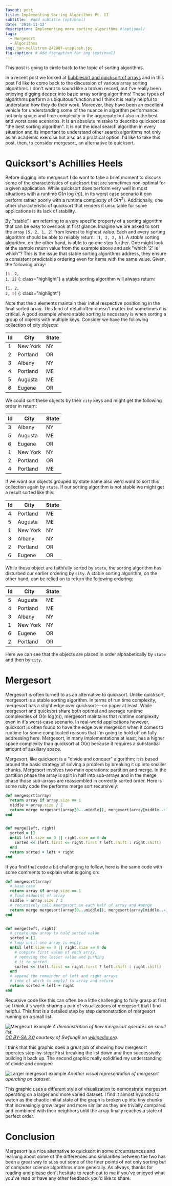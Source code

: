 ```yaml
---
layout: post
title: Implementing Sorting Algorithms Pt. II
subtitle:  #add subtitle (optional)
date: '2018-11-12'
description: Implementing more sorting algorithms #(optional)
tags:
  - Mergesort
  - Algorithms
img: jan-mellstrom-242087-unsplash.jpg
fig-caption: # Add figcaption for img (optional)
---
```

This post is going to circle back to the topic of sorting algorithms.
<!-- more -->
In a recent post we looked at [bubblesort and quicksort of arrays](/implementing-sorting-algorithms) and in this post I'd like to come back to the discussion of various array sorting algorithms. I don't want to sound like a broken record, but I've really been enjoying digging deeper into basic array sorting algorithms! These types of algorithms perform a ubiquitous function and I think it is really helpful to understand how they do their work. Moreover, they have been an excellent vehicle for understanding some of the nuance in algorithm performance: not only space and time complexity in the aggregate but also in the best and worst case scenarios. It is an absolute mistake to describe quicksort as "the best sorting algorithm". It is not the ideal search algorithm in every situation and its important to understand other search algorithms not only as an academic exercise but also as a practical option. I'd like to take this post, then, to consider mergesort, an alternative to quicksort.

# Quicksort's Achillies Heels

Before digging into mergesort I do want to take a brief moment to discuss some of the characteristics of quicksort that are sometimes non-optimal for a given application. While quicksort does perform very well in most situations with a runtime O(*n* log (*n*)), in its worst case scenario it can perform rather poorly with a runtime complexity of O(*n*<sup>2</sup>). Additionally, one other characteristic of quicksort that renders it unsuitable for some applications is its lack of stability.

By "stable" I am referring to a very specific property of a sorting algorithm that can be easy to overlook at first glance. Imagine we are asked to sort the array `[5, 2, 1, 2]` from lowest to highest value. Each and every sorting algorithm should be able to reliably return: `[1, 2, 2, 5]`. A *stable* sorting algorithm, on the other hand, is able to go one step further. One might look at the sample return value from the example above and ask "which '2' is which"? This is the issue that stable sorting algorithms address, they ensure a consistent predictable ordering even for items with the same value. Given, the following array:

<code>[<span class="ss">5</span>, <span class="s1">2</span>, <span class="mi">1</span>, <span class="k">2</span>]</code>
{: class="highlight"}
a stable sorting algorithm will always return:

<code>[<span class="mi">1</span>, <span class="s1">2</span>, <span class="k">2</span>, <span class="ss">5</span>]</code>
{: class="highlight"}

Note that the `2` elements maintain their initial respective positioning in the final sorted array. This kind of detail often doesn't matter but sometimes it is critical. A good example where stable sorting is necessary is when sorting a group of objects with multiple keys. Consider we have the following collection of city objects:

| Id | City     | State |
|----|----------|-------|
| 1  | New York | NY    |
| 2  | Portland | OR    |
| 3  | Albany   | NY    |
| 4  | Portland | ME    |
| 5  | Augusta  | ME    |
| 6  | Eugene   | OR    |

We could sort these objects by their `city` keys and might get the following order in return:

| Id | City     | State |
|----|----------|-------|
| 3  | Albany   | NY    |
| 5  | Augusta  | ME    |
| 6  | Eugene   | OR    |
| 1  | New York | NY    |
| 2  | Portland | OR    |
| 4  | Portland | ME    |

If we want our objects grouped by state name also we'd want to sort this collection again by `state`. If our sorting algorithm is not stable we might get a result sorted like this:

| Id | City     | State |
|----|----------|-------|
| 4  | Portland | ME    |
| 5  | Augusta  | ME    |
| 1  | New York | NY    |
| 3  | Albany   | NY    |
| 2  | Portland | OR    |
| 6  | Eugene   | OR    |

While these object are faithfully sorted by `state`, the sorting algorithm has disturbed our earlier ordering by `city`. A stable sorting algorithm, on the other hand, can be relied on to return the following ordering:

| Id | City     | State |
|----|----------|-------|
| 5  | Augusta  | ME    |
| 4  | Portland | ME    |
| 3  | Albany   | NY    |
| 1  | New York | NY    |
| 6  | Eugene   | OR    |
| 2  | Portland | OR    |

Here we can see that the objects are placed in order alphabetically by `state` and then by `city`.

# Mergesort
Mergesort is often turned to as an alternative to quicksort. Unlike quicksort, mergesort is a stable sorting algorithm. In terms of run time complexity, mergesort has a slight edge over quicksort---on paper at least. While mergesort and quicksort share both optimal and average runtime complexities of O(*n* log(*n*)), mergesort maintains that runtime complexity even in it's worst-case scenario. In real-world applications however, quicksort is often found to have the edge over mergesort when it comes to runtime for some complicated reasons that I'm going to hold off on fully addressing here. Mergesort, in many implementations at least, has a higher space complexity than quicksort at O(*n*) because it requires a substantial amount of auxiliary space.

Mergesort, like quicksort is a "divide and conquer" algorithm; it is based around the basic strategy of solving a problem by breaking it up into smaller chunks. Mergesort involves two main operations: partition and merge. In the partition phase the array is split in half into sub-arrays and in the merge phase those sub-arrays are reassembled in correctly sorted order. Here is some ruby code the performs merge sort recursively:

```ruby
def mergesort(array)
  return array if array.size == 1
  middle = array.size / 2
  return merge mergesort(array[0...middle]), mergesort(array[middle..-1])
end


def merge(left, right)
  sorted = []
  until left.size == 0 || right.size == 0 do
    sorted << (left.first <= right.first ? left.shift : right.shift)
  end
  return sorted + left + right
end
```

If you find that code a bit challenging to follow, here is the same code with
some comments to explain what is going on:

```ruby
def mergesort(array)
  # base case
  return array if array.size == 1
  # find midpoint of array
  middle = array.size / 2
  # recursively call #mergesort on each half of array and #merge
  return merge mergesort(array[0...middle]), mergesort(array[middle..-1])
end


def merge(left, right)
  # create new array to hold sorted value
  sorted = []
  # loop until one array is empty
  until left.size == 0 || right.size == 0 do
    # compare first value of each array,
    # removing the lesser value and pushing
    # it to sorted
    sorted << (left.first <= right.first ? left.shift : right.shift)
  end
  # append the remainder of left and right arrays
  # (one of which is empty) to array and return
  return sorted + left + right
end
```

Recursive code like this can often be a little challenging to fully grasp at first so I think it's worth sharing a pair of visualizations of mergesort that I find helpful. This first is a detailed step by step demonstration of mergesort running on a small list:

![Mergesort example](/assets/img/Merge-sort-example-300px.gif)
*A demonstration of how mergesort operates on small list.<br/>
[CC BY-SA 3.0](https://creativecommons.org/licenses/by-sa/3.0)
courtesy of Swfung8 on [wikipedia.org](https://wikipedia.org).*


I think that this graphic does a great job of showing how mergesort operates step-by-step: First breaking the list down and then successively building it back up. The second graphic really solidified my understanding of divide and conquer:

![Larger mergesort example](/assets/img/mergesort-demonstration.gif)
*Another visual representation of mergesort operating on dataset.*

This graphic uses a different style of visualization to demonstrate mergesort operating on a larger and more varied dataset. I find it almost hypnotic to watch as the chaotic initial state of the graph is broken up into tiny chunks that increasingly grow larger and more similar as they are trivially compared and combined with their neighbors until the array finally reaches a state of perfect order.

# Conclusion

Mergesort is a nice alternative to quicksort in some circumstances and learning about some of the differences and similarities between the two has been a great way to suss out some of the finer points of not only sorting but of computer science algorithms more generally. As always, thanks for reading and please don't hesitate to reach out to me if you've enjoyed what you've read or have any other feedback you'd like to share.
